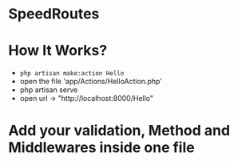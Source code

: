 # SpeedRoutes
# How It Works?
- `php artisan make:action Hello`
- open the file 'app/Actions/HelloAction.php'
- php artisan serve 
- open url -> "http://localhost:8000/Hello"
# Add your validation, Method and Middlewares inside one file